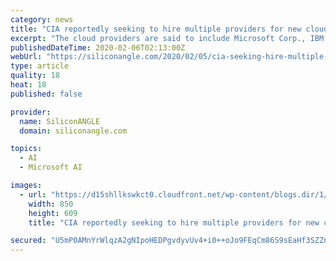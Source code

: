 ```yaml
---
category: news
title: "CIA reportedly seeking to hire multiple providers for new cloud computing contracts"
excerpt: "The cloud providers are said to include Microsoft Corp., IBM Corp. and Oracle ... Krishna most recently led that company’s Cloud and Cognitive Computing unit, and was instrumental in building out its hybrid cloud business. “In other words, the company understands the kind of cloud services C2E will be comprised of, knows how to deliver ..."
publishedDateTime: 2020-02-06T02:13:00Z
webUrl: "https://siliconangle.com/2020/02/05/cia-seeking-hire-multiple-providers-new-cloud-computing-contracts/"
type: article
quality: 18
heat: 18
published: false

provider:
  name: SiliconANGLE
  domain: siliconangle.com

topics:
  - AI
  - Microsoft AI

images:
  - url: "https://d15shllkswkct0.cloudfront.net/wp-content/blogs.dir/1/files/2020/02/4829690897_425f2fec31_o.jpg"
    width: 850
    height: 609
    title: "CIA reportedly seeking to hire multiple providers for new cloud computing contracts"

secured: "U5mP0AMnYrWlqzA2gNIpoHEDPgvdyvUv4+i0++oJo9FEqCm86S9sEaHf3SZZnyuFr7EirzMRRa/yMQftUlTuUTS0si3i7IZSjwIMNODCbumBE4bvxTrqHwrzWbvPJEHRhTebcVVoAg8gAZ3pSQMf4rTMqMiGJYJZmiDfnAEdoNYmnKLLhh19+N/6tN2JzujZFNT+T0Rq1ihiHKH/a89UK4iHYrJiMpsKu7kOEsOYk9r2m45JDZzWrKhM3rY7NdD3jMNAoiXbQwlCH6zb+hw4hN3bFWKgZQjFUTE3Nxy3RxmFSm9BSJoZqJHMvVjJZYr+I8EfVNfzgC+oSCBQ1Q9+fUjcN6NI0123hnwkfz+ke5TsJaZRC7lgCm6Ujxyue4dri2ZgS3endiXl2xcFttR1CJcEf5Sw8hZeuuhldWwzNAvJUI5RCn4l5qsXYwJcBjZnzU/TnPd/zWXqlN/lnVH8HCCZGf7tT8HQmGVk3YzBZbY=;7wIbKAuDwLGZeV4qAN94rQ=="
---
```


